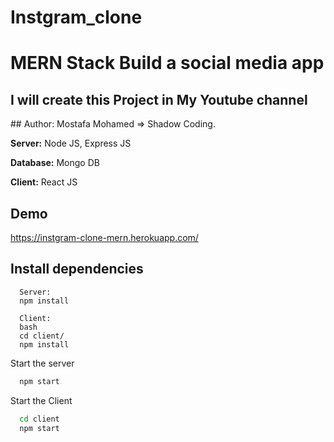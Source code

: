 # Instgram_clone
<h1>MERN Stack Build a social media app </h1>
<h2>I will create this Project in My Youtube channel </h2>
## Author:  Mostafa Mohamed => Shadow Coding.

**Server:** Node JS, Express JS

**Database:** Mongo DB

**Client:** React JS

## Demo
https://instgram-clone-mern.herokuapp.com/


## Install dependencies

```
  Server:
  npm install
```

```
  Client:
  bash
  cd client/
  npm install
```

Start the server

```bash
  npm start
```
Start the Client

```bash
  cd client
  npm start
```
